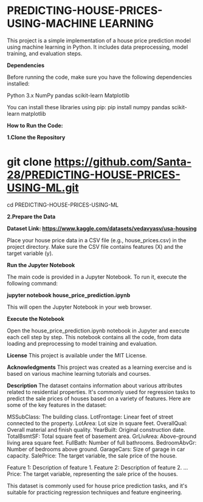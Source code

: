 # PREDICTING-HOUSE-PRICES-USING-MACHINE LEARNING

This project is a simple implementation of a house price prediction model using machine learning in Python. It includes data preprocessing, model training, and evaluation steps.

**Dependencies**

Before running the code, make sure you have the following dependencies installed:

Python 3.x
NumPy
pandas
scikit-learn
Matplotlib

You can install these libraries using pip:
pip install numpy pandas scikit-learn matplotlib

**How to Run the Code:**

**1.Clone the Repository**

# git clone https://github.com/Santa-28/PREDICTING-HOUSE-PRICES-USING-ML.git

cd PREDICTING-HOUSE-PRICES-USING-ML

**2.Prepare the Data**

**Dataset Link: https://www.kaggle.com/datasets/vedavyasv/usa-housing**

Place your house price data in a CSV file (e.g., house_prices.csv) in the project directory. Make sure the CSV file contains features (X) and the target variable (y).

**Run the Jupyter Notebook**

The main code is provided in a Jupyter Notebook. To run it, execute the following command:

**jupyter notebook house_price_prediction.ipynb**

This will open the Jupyter Notebook in your web browser.

**Execute the Notebook**

Open the house_price_prediction.ipynb notebook in Jupyter and execute each cell step by step. This notebook contains all the code, from data loading and preprocessing to model training and evaluation.

**License**
This project is available under the MIT License.

**Acknowledgments**
This project was created as a learning exercise and is based on various machine learning tutorials and courses.

**Description**
The dataset contains information about various attributes related to residential properties. It's commonly used for regression tasks to predict the sale prices of houses based on a variety of features. Here are some of the key features in the dataset:

MSSubClass: The building class.
LotFrontage: Linear feet of street connected to the property.
LotArea: Lot size in square feet.
OverallQual: Overall material and finish quality.
YearBuilt: Original construction date.
TotalBsmtSF: Total square feet of basement area.
GrLivArea: Above-ground living area square feet.
FullBath: Number of full bathrooms.
BedroomAbvGr: Number of bedrooms above ground.
GarageCars: Size of garage in car capacity.
SalePrice: The target variable, the sale price of the house.

Feature 1: Description of feature 1.
Feature 2: Description of feature 2.
...
Price: The target variable, representing the sale price of the houses.

This dataset is commonly used for house price prediction tasks, and it's suitable for practicing regression techniques and feature engineering.


